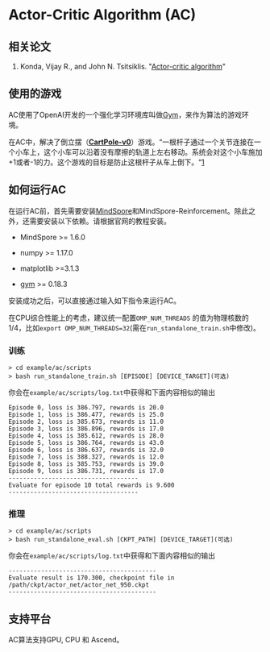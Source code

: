 # Actor-Critic Algorithm (AC)

## 相关论文

1. Konda, Vijay R., and John N. Tsitsiklis. "[Actor-critic algorithm](https://proceedings.neurips.cc/paper/1999/file/6449f44a102fde848669bdd9eb6b76fa-Paper.pdf)"

## 使用的游戏

AC使用了OpenAI开发的一个强化学习环境库叫做[Gym](https://github.com/openai/gym)，来作为算法的游戏环境。

在AC中，解决了倒立摆（[**CartPole-v0**](https://www.gymlibrary.dev/environments/classic_control/cart_pole/)）游戏。“一根杆子通过一个关节连接在一个小车上，这个小车可以沿着没有摩擦的轨道上左右移动。系统会对这个小车施加+1或者-1的力。这个游戏的目标是防止这根杆子从车上倒下。“[1](https://www.gymlibrary.dev/environments/classic_control/cart_pole/)

## 如何运行AC

在运行AC前，首先需要安装[MindSpore](https://www.mindspore.cn/install)和MindSpore-Reinforcement。除此之外，还需要安装以下依赖。请根据官网的教程安装。

- MindSpore >= 1.6.0

- numpy >= 1.17.0
- matplotlib >=3.1.3
- [gym](https://github.com/openai/gym) >= 0.18.3

安装成功之后，可以直接通过输入如下指令来运行AC。

在CPU综合性能上的考虑，建议统一配置`OMP_NUM_THREADS` 的值为物理核数的1/4，比如`export OMP_NUM_THREADS=32`(需在`run_standalone_train.sh`中修改)。

### 训练

```shell
> cd example/ac/scripts
> bash run_standalone_train.sh [EPISODE] [DEVICE_TARGET](可选)
```

你会在`example/ac/scripts/log.txt`中获得和下面内容相似的输出

```shell
Episode 0, loss is 386.797, rewards is 20.0
Episode 1, loss is 386.477, rewards is 25.0
Episode 2, loss is 385.673, rewards is 11.0
Episode 3, loss is 386.896, rewards is 17.0
Episode 4, loss is 385.612, rewards is 28.0
Episode 5, loss is 386.764, rewards is 43.0
Episode 6, loss is 386.637, rewards is 32.0
Episode 7, loss is 388.327, rewards is 12.0
Episode 8, loss is 385.753, rewards is 39.0
Episode 9, loss is 386.731, rewards is 17.0
------------------------------------
Evaluate for episode 10 total rewards is 9.600
------------------------------------
```

### 推理

```shell
> cd example/ac/scripts
> bash run_standalone_eval.sh [CKPT_PATH] [DEVICE_TARGET](可选)
```

你会在`example/ac/scripts/log.txt`中获得和下面内容相似的输出

```shell
-----------------------------------------
Evaluate result is 170.300, checkpoint file in /path/ckpt/actor_net/actor_net_950.ckpt
-----------------------------------------
```

## 支持平台

AC算法支持GPU, CPU 和 Ascend。
